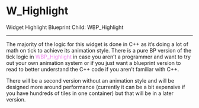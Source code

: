 # W_Highlight
Widget Highlight
Blueprint Child: WBP_Highlight

---

The majority of the logic for this widget is done in C++ as it’s doing a lot of math on tick to achieve its animation style. There is a pure BP version of the tick logic in <span style="color:violet">WBP_Highlight</span> in case you aren’t a programmer and want to try out your own animation system or if you just want a blueprint version to read to better understand the C++ code if you aren’t familiar with C++.

There will be a second version without an animation style and will be designed more around performance (currently it can be a bit expensive if you have hundreds of tiles in one container) but that will be in a later version.
